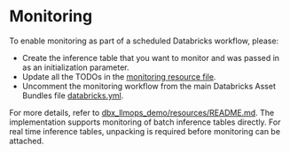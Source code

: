 # Monitoring

To enable monitoring as part of a scheduled Databricks workflow, please:
- Create the inference table that you want to monitor and was passed in as an initialization parameter.
- Update all the TODOs in the [monitoring resource file](../resources/monitoring-resource.yml).
- Uncomment the monitoring workflow from the main Databricks Asset Bundles file [databricks.yml](../databricks.yml).

For more details, refer to [dbx_llmops_demo/resources/README.md](../resources/README.md). 
The implementation supports monitoring of batch inference tables directly.
For real time inference tables, unpacking is required before monitoring can be attached.
